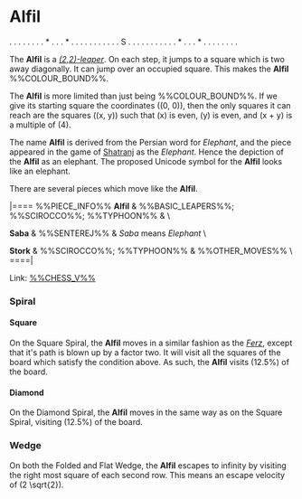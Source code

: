 # Alfil

<div class = "movement">
. . . . . . .
. * . . . * .
. . . . . . .
. . . S . . .
. . . . . . .
. * . . . * .
. . . . . . .
</div>

The **Alfil** is a [*(2,2)-leaper*](leapers.html#basic_leapers).
On each step, it jumps to a square
which is two away diagonally. It can jump over an occupied square.
This makes the **Alfil** %%COLOUR_BOUND%%.

The **Alfil** is more limited than just being
%%COLOUR_BOUND%%. If we give its
starting square the coordinates \((0, 0)\), then the only squares
it can reach are the squares \((x, y)\) such that \(x\) is even,
\(y\) is even, and \(x + y\) is a multiple of \(4\).

The name **Alfil** is derived from the Persian word for *Elephant*,
and the piece appeared in the game of [Shatranj](#wiki) as the
*Elephant*. Hence the depiction of the **Alfil** as an elephant.
The proposed Unicode symbol for the **Alfil** looks like an elephant.

There are several pieces which move like the **Alfil**. 

|====
%%PIECE_INFO%%
  **Alfil**
& %%BASIC_LEAPERS%%; %%SCIROCCO%%; %%TYPHOON%%
& \\

  **Saba**
& %%SENTEREJ%%
& *Saba* means *Elephant* \\

  **Stork** 
& %%SCIROCCO%%; %%TYPHOON%%
& %%OTHER_MOVES%% \\
====|

Link: [%%CHESS_V%%](#chess-v:alfil)

### Spiral

#### Square

On the Square Spiral, the **Alfil** moves in a similar fashion as the
[*Ferz*](ferz.html), except that it's path is blown up by a factor two.
It will visit all the squares of the board which satisfy the condition
above. As such, the **Alfil** visits \(12.5\%\) of the board.

#### Diamond

On the Diamond Spiral, the **Alfil** moves in the same way as on the
Square Spiral, visiting \(12.5\%\) of the board.

### Wedge

On both the Folded and Flat Wedge, the **Alfil** escapes to infinity
by visiting the right most square of each second row. This means an
escape velocity of \(2 \sqrt{2}\).
